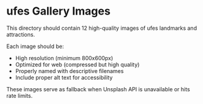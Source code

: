 # ufes Gallery Images

This directory should contain 12 high-quality images of ufes landmarks and attractions.

Each image should be:
- High resolution (minimum 800x600px)
- Optimized for web (compressed but high quality)
- Properly named with descriptive filenames
- Include proper alt text for accessibility

These images serve as fallback when Unsplash API is unavailable or hits rate limits.
